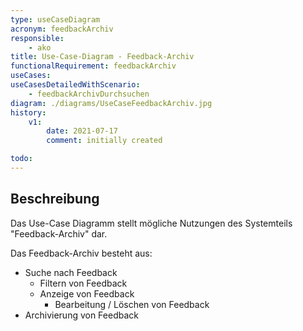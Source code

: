 ```yaml
---
type: useCaseDiagram
acronym: feedbackArchiv
responsible: 
    - ako
title: Use-Case-Diagram - Feedback-Archiv
functionalRequirement: feedbackArchiv
useCases:
useCasesDetailedWithScenario:
    - feedbackArchivDurchsuchen
diagram: ./diagrams/UseCaseFeedbackArchiv.jpg
history:
    v1:
        date: 2021-07-17
        comment: initially created

todo:  
---
```


## Beschreibung

Das Use-Case Diagramm stellt mögliche Nutzungen des Systemteils "Feedback-Archiv" dar.

Das Feedback-Archiv besteht aus:
* Suche nach Feedback
  * Filtern von Feedback
  * Anzeige von Feedback
    * Bearbeitung / Löschen von Feedback
* Archivierung von Feedback

